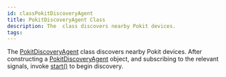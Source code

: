 ```yaml
---
id: classPokitDiscoveryAgent
title: PokitDiscoveryAgent Class
description: The  class discovers nearby Pokit devices.
tags:
---
```

The [PokitDiscoveryAgent](classPokitDiscoveryAgent) class discovers nearby Pokit devices.
After constructing a [PokitDiscoveryAgent](classPokitDiscoveryAgent) object, and subscribing to the relevant signals, invoke [start()](classPokitDiscoveryAgent_1a612a182a4f6e5f9bc501054df2a4bd02) to begin discovery.



